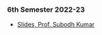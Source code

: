 ### 6th Semester 2022-23

- [Slides, Prof. Subodh Kumar](https://drive.google.com/drive/folders/1GK3XsqfzgGhEJVDV86YHQuDM0IgqY7XE?usp=drive_link)